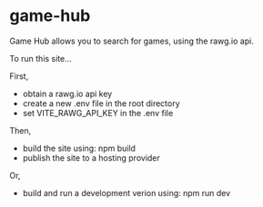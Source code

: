 # game-hub

Game Hub allows you to search for games, using the rawg.io api.

To run this site...

First,

- obtain a rawg.io api key
- create a new .env file in the root directory
- set VITE_RAWG_API_KEY in the .env file

Then,

- build the site using: npm build
- publish the site to a hosting provider

Or,

- build and run a development verion using: npm run dev
